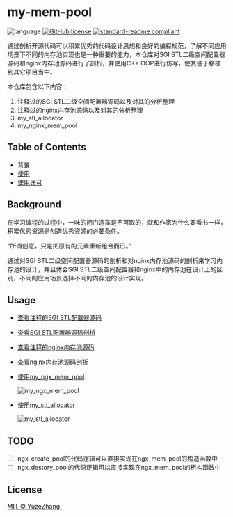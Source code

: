 # my-mem-pool

![language](https://img.shields.io/badge/language-c++-DeepPink.svg) [![GitHub license](https://img.shields.io/github/license/YuzeZhang/my-mem-pool.svg)](https://github.com/YuzeZhang/my-mem-pool/blob/master/LICENSE) [![standard-readme compliant](https://img.shields.io/badge/readme%20style-standard-brightgreen.svg?style=flat-square)](https://github.com/RichardLitt/standard-readme)

通过剖析开源代码可以积累优秀的代码设计思想和良好的编程规范，了解不同应用场景下不同的内存池实现也是一种重要的能力，本仓库对SGI STL二级空间配置器源码和nginx内存池源码进行了剖析，并使用C++ OOP进行仿写，使其便于移植到其它项目当中。

本仓库包含以下内容：

1. 注释过的SGI STL二级空间配置器源码以及对其的分析整理
2. 注释过的nginx内存池源码以及对其的分析整理
3. my_stl_allocator
4. my_nginx_mem_pool

## Table of Contents

- [背景](#Background)
- [使用](#Usage)
- [使用许可](#License)

## Background

在学习编程的过程中，一味的闭门造车是不可取的，就和作家为什么要看书一样，积累优秀资源是创造优秀资源的必要条件。

“所谓创意，只是把原有的元素重新组合而已。”

通过对SGI STL二级空间配置器源码的剖析和对nginx内存池源码的剖析来学习内存池的设计，并且体会SGI STL二级空间配置器和nginx中的内存池在设计上的区别，不同的应用场景选择不同的内存池的设计实现。

## Usage

- [查看注释的SGI STL配置器源码](https://github.com/YuzeZhang/my-mem-pool/tree/master/annotated_STL_allocator)

- [查看SGI STL配置器源码剖析](https://github.com/YuzeZhang/my-mem-pool/tree/master/annotated_STL_allocator)

- [查看注释的nginx内存池源码](https://github.com/YuzeZhang/my-mem-pool/tree/master/annotated_nginx_allocator)

- [查看nginx内存池源码剖析](https://github.com/YuzeZhang/my-mem-pool/tree/master/annotated_nginx_allocator)

- [使用my_ngx_mem_pool](https://github.com/YuzeZhang/my-mem-pool/tree/master/my_nginx_mem_pool)

  ![my_ngx_mem_pool](https://zhangyuzechn.cn/wp-content/uploads/2020/02/nginx.gif)

- [使用my_stl_allocator](https://github.com/YuzeZhang/my-mem-pool/tree/master/my_stl_allocator)

  ![my_stl_allocator](https://zhangyuzechn.cn/wp-content/uploads/2020/02/allocator.gif)

## TODO

- [ ] ngx_create_pool的代码逻辑可以直接实现在ngx_mem_pool的构造函数中
- [ ] ngx_destory_pool的代码逻辑可以直接实现在ngx_mem_pool的析构函数中

## License

[MIT © YuzeZhang.](https://github.com/YuzeZhang/my-mem-pool/blob/master/LICENSE)